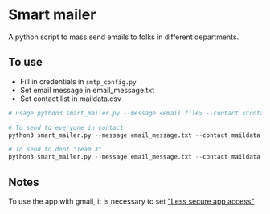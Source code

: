 # Smart mailer

A python script to mass send emails to folks in different departments.

## To use

- Fill in credentials in `smtp_config.py`
- Set email message in email_message.txt
- Set contact list in maildata.csv

```python
# usage python3 smart_mailer.py --message <email file> --contact <contacts file> --dept '<dept to filter>'

# To send to everyone in contact
python3 smart_mailer.py --message email_message.txt --contact maildata.csv --dept 'all'

# To send to dept "Team X"
python3 smart_mailer.py --message email_message.txt --contact maildata.csv --dept 'Team X'
```

## Notes

To use the app with gmail, it is necessary to set ["Less secure app access"](https://support.google.com/accounts/answer/6010255?authuser=2&p=lsa_blocked&hl=en-GB&authuser=2&visit_id=637369444787376366-3108823837&rd=1)
